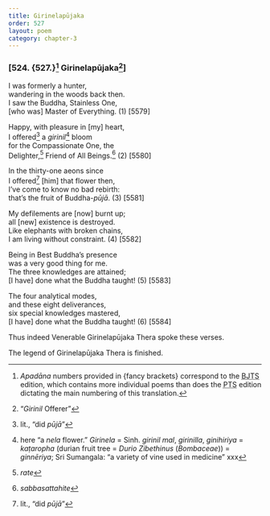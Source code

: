 ```yaml
---
title: Girinelapūjaka
order: 527
layout: poem
category: chapter-3
---
```


### \[524. {527.}[^1] Girinelapūjaka[^2]\]

I was formerly a hunter,  
wandering in the woods back then.  
I saw the Buddha, Stainless One,  
\[who was\] Master of Everything. (1) \[5579\]

Happy, with pleasure in \[my\] heart,  
I offered[^3] a *girinil*[^4] bloom  
for the Compassionate One, the  
Delighter,[^5] Friend of All Beings.[^6] (2) \[5580\]

In the thirty-one aeons since  
I offered[^7] \[him\] that flower then,  
I’ve come to know no bad rebirth:  
that’s the fruit of Buddha-*pūjā*. (3) \[5581\]

My defilements are \[now\] burnt up;  
all \[new\] existence is destroyed.  
Like elephants with broken chains,  
I am living without constraint. (4) \[5582\]

Being in Best Buddha’s presence  
was a very good thing for me.  
The three knowledges are attained;  
\[I have\] done what the Buddha taught! (5) \[5583\]

The four analytical modes,  
and these eight deliverances,  
six special knowledges mastered,  
\[I have\] done what the Buddha taught! (6) \[5584\]

Thus indeed Venerable Girinelapūjaka Thera spoke these verses.

The legend of Girinelapūjaka Thera is finished.

[^1]: *Apadāna* numbers provided in {fancy brackets} correspond to the <abbr title="Buddha Jayanthi Tripitaka Series">BJTS</abbr> edition, which contains more individual poems than does the <abbr title="Pali Text Society">PTS</abbr> edition dictating the main numbering of this translation.

[^2]: “*Girinil* Offerer”

[^3]: lit., “did *pūjā*”

[^4]: here “a *nela* flower.” *Girinela* = Sinh. *girinil mal*, *girinilla*, *ginihiriya* = *kaṭaropha* (durian fruit tree = *Durio Zibethinus* (*Bombaceae*)) = *ginnēriya*; Sri Sumangala: “a variety of vine used in medicine” xxx

[^5]: *rate*

[^6]: *sabbasattahite*

[^7]: lit., “did *pūjā*”
